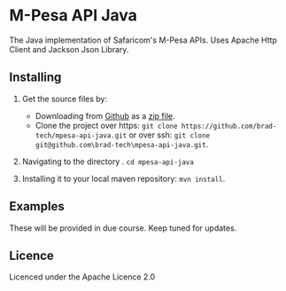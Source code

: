 # M-Pesa API Java
The Java implementation of Safaricom's M-Pesa APIs. Uses Apache Http Client and Jackson Json Library.

## Installing
1. Get the source files by:
   - Downloading from [Github](https://github.com/brad-tech/mpesa-api-java) as a [zip file](https://github.com/brad-tech/mpesa-api-java/archive/master.zip).
   - Clone the project over https: `git clone https://github.com/brad-tech/mpesa-api-java.git` or over ssh:
  `git clone git@github.com\brad-tech\mpesa-api-java.git`.
  
2. Navigating to the directory . `cd mpesa-api-java`
3. Installing it to your local maven repository: `mvn install`.

## Examples
These will be provided in due course. Keep tuned for updates.

## Licence
Licenced under the Apache Licence 2.0 
